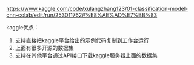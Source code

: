 https://www.kaggle.com/code/xulangzhang123/01-classification-model-cnn-colab/edit/run/253011762#%E8%AE%AD%E7%BB%83

kaggle优点：

1. 支持直接把kaggle平台给出的示例代码复制到工作台运行
2. 上面有很多开源的数据集
3. 支持在其他平台通过API接口下载kaggle服务器上面的数据集